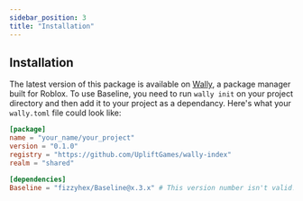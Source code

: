 ```yaml
---
sidebar_position: 3
title: "Installation"
---
```


## Installation

The latest version of this package is available on [Wally](https://wally.run/package/fizzyhex/baseline), a package manager built for Roblox. To use Baseline, you need to run `wally init` on your project directory and then add it to your project as a dependancy. Here's what your `wally.toml` file could look like:

```toml title="wally.toml"
[package]
name = "your_name/your_project"
version = "0.1.0"
registry = "https://github.com/UpliftGames/wally-index"
realm = "shared"

[dependencies]
Baseline = "fizzyhex/Baseline@x.3.x" # This version number isn't valid! Go copy the latest version from Wally.
```